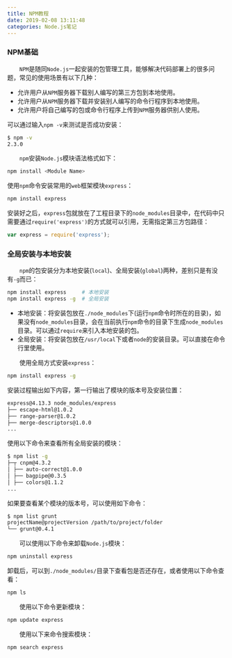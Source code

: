 ```yaml
---
title: NPM教程
date: 2019-02-08 13:11:48
categories: Node.js笔记
---
```

### NPM基础

&emsp;&emsp;`NPM`是随同`Node.js`一起安装的包管理工具，能够解决代码部署上的很多问题，常见的使用场景有以下几种：

- 允许用户从`NPM`服务器下载别人编写的第三方包到本地使用。
- 允许用户从`NPM`服务器下载并安装别人编写的命令行程序到本地使用。
- 允许用户将自己编写的包或命令行程序上传到`NPM`服务器供别人使用。

可以通过输入`npm -v`来测试是否成功安装：

``` bash
$ npm -v
2.3.0
```

&emsp;&emsp;`npm`安装`Node.js`模块语法格式如下：

``` bash
npm install <Module Name>
```

使用`npm`命令安装常用的`web`框架模块`express`：

``` bash
npm install express
```

安装好之后，`express`包就放在了工程目录下的`node_modules`目录中，在代码中只需要通过`require('express')`的方式就可以引用，无需指定第三方包路径：

``` javascript
var express = require('express');
```

### 全局安装与本地安装

&emsp;&emsp;`npm`的包安装分为本地安装(`local`)、全局安装(`global`)两种，差别只是有没有`-g`而已：

``` bash
npm install express     # 本地安装
npm install express -g  # 全局安装
```

- 本地安装：将安装包放在`./node_modules`下(运行`npm`命令时所在的目录)，如果没有`node_modules`目录，会在当前执行`npm`命令的目录下生成`node_modules`目录。可以通过`require`来引入本地安装的包。
- 全局安装：将安装包放在`/usr/local`下或者`node`的安装目录。可以直接在命令行里使用。

&emsp;&emsp;使用全局方式安装`express`：

``` bash
npm install express -g
```

安装过程输出如下内容，第一行输出了模块的版本号及安装位置：

``` bash
express@4.13.3 node_modules/express
├── escape-html@1.0.2
├── range-parser@1.0.2
├── merge-descriptors@1.0.0
...
```

使用以下命令来查看所有全局安装的模块：

``` bash
$ npm list -g
├─┬ cnpm@4.3.2
│ ├── auto-correct@1.0.0
│ ├── bagpipe@0.3.5
│ ├── colors@1.1.2
...
```

如果要查看某个模块的版本号，可以使用如下命令：

``` bash
$ npm list grunt
projectName@projectVersion /path/to/project/folder
└── grunt@0.4.1
```

&emsp;&emsp;可以使用以下命令来卸载`Node.js`模块：

``` bash
npm uninstall express
```

卸载后，可以到`./node_modules/`目录下查看包是否还存在，或者使用以下命令查看：

``` bash
npm ls
```

&emsp;&emsp;使用以下命令更新模块：

``` bash
npm update express
```

&emsp;&emsp;使用以下来命令搜索模块：

``` bash
npm search express
```